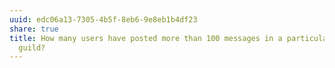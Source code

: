 ```yaml
---
uuid: edc06a13-7305-4b5f-8eb6-9e8eb1b4df23
share: true
title: How many users have posted more than 100 messages in a particular discord
  guild?
---
```

